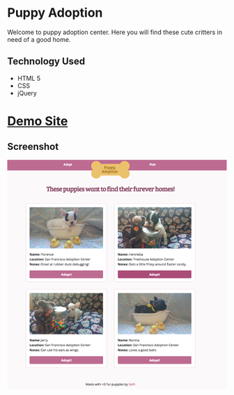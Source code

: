 # Puppy Adoption

Welcome to puppy adoption center.  Here you will find these cute critters in need of a good home.

## Technology Used
 * HTML 5
 * CSS
 * jQuery

# [Demo Site]()

## Screenshot 
![Screen Shot](https://github.com/xboudsady/puppy-adoption/blob/master/images/site-screenshot.png)